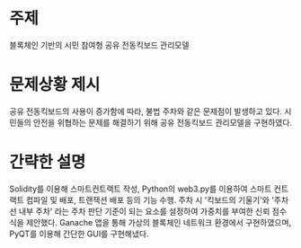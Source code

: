 # 주제
블록체인 기반의 시민 참여형 공유 전동킥보드 관리모델

# 문제상황 제시
공유 전동킥보드의 사용이 증가함에 따라, 불법 주차와 같은 문제점이 발생하고 있다. 
시민들의 안전을 위협하는 문제를 해결하기 위해 공유 전동킥보드 관리모델을 구현하였다.

# 간략한 설명
Solidity를 이용해 스마트컨트랙트 작성, Python의 web3.py를 이용하여 스마트 컨트랙트 컴파일 및 배포, 트랜잭션 배포 등의 기능 수행.
주차 시 '킥보드의 기울기'와 '주차선 내부 주차' 라는 주차 판단 기준이 되는 요소를 설정하여 가중치를 부여한 신뢰 점수 식을 제안했다.
Ganache 앱을 통해 가상의 블록체인 네트워크 환경에서 구현하였으며, PyQT를 이용해 간단한 GUI를 구현해냈다.
